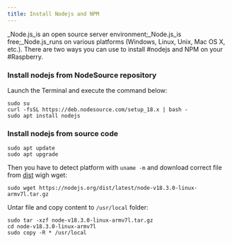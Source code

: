 ```yaml
---
title: Install Nodejs and NPM
---
```


\_Node.js_is an open source server environment;\_Node.js_is free;\_Node.js_runs on various platforms (Windows, Linux, Unix, Mac OS X, etc.). There are two ways you can use to install #nodejs and NPM on your #Raspberry.

### Install nodejs from NodeSource repository

Launch the Terminal and execute the command below:

```shell
sudo su
curl -fsSL https://deb.nodesource.com/setup_18.x | bash -
sudo apt install nodejs
```

### Install nodejs from source code

```shell
sudo apt update
sudo apt upgrade
```

Then you have to detect platform with `uname -m` and download correct file from [dist](https://nodejs.org/dist/latest/) wigh wget:

```shell
sudo wget https://nodejs.org/dist/latest/node-v18.3.0-linux-armv7l.tar.gz
```

Untar file and copy content to `/usr/local` folder:

```shell
sudo tar -xzf node-v18.3.0-linux-armv7l.tar.gz
cd node-v18.3.0-linux-armv7l
sudo copy -R * /usr/local
```
